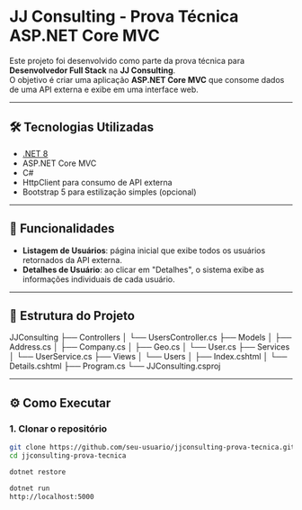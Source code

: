 # JJ Consulting - Prova Técnica ASP.NET Core MVC

Este projeto foi desenvolvido como parte da prova técnica para **Desenvolvedor Full Stack** na **JJ Consulting**.  
O objetivo é criar uma aplicação **ASP.NET Core MVC** que consome dados de uma API externa e exibe em uma interface web.

---

## 🛠️ Tecnologias Utilizadas
- [.NET 8](https://dotnet.microsoft.com/)  
- ASP.NET Core MVC  
- C#  
- HttpClient para consumo de API externa  
- Bootstrap 5 para estilização simples (opcional)

---

## 📌 Funcionalidades
- **Listagem de Usuários**: página inicial que exibe todos os usuários retornados da API externa.  
- **Detalhes de Usuário**: ao clicar em "Detalhes", o sistema exibe as informações individuais de cada usuário.  

---

## 📂 Estrutura do Projeto
JJConsulting
├── Controllers
│ └── UsersController.cs
├── Models
│ ├── Address.cs
│ ├── Company.cs
│ ├── Geo.cs
│ └── User.cs
├── Services
│ └── UserService.cs
├── Views
│ └── Users
│ ├── Index.cshtml
│ └── Details.cshtml
├── Program.cs
└── JJConsulting.csproj

---

## ⚙️ Como Executar

### 1. Clonar o repositório
```bash
git clone https://github.com/seu-usuario/jjconsulting-prova-tecnica.git
cd jjconsulting-prova-tecnica

dotnet restore

dotnet run
http://localhost:5000
